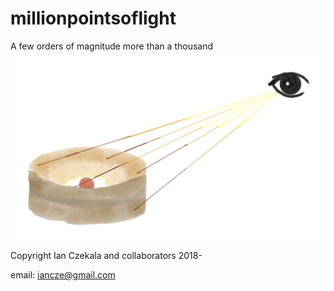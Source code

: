 # millionpointsoflight
A few orders of magnitude more than a thousand

![Logo](logo.png)

Copyright Ian Czekala and collaborators 2018-

email: iancze@gmail.com
